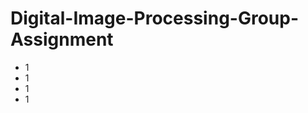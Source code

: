 # Digital-Image-Processing-Group-Assignment

<ul>
  <li>1</li>
  <li>1</li>
  <li>1</li>
  <li>1</li>
</ul>
